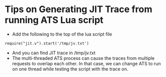 Tips on Generating JIT Trace from running ATS Lua script
========================================================
* Add the following to the top of the lua script file
```
require("jit.v").start('/tmp/jv.txt')
```
* And you can find JIT trace in /tmp/jv.txt
* The multi-threaded ATS process can cause the traces from multiple requests to overlap each other. In that case, we can change ATS to run on one thread while testing the script with the trace on. 
